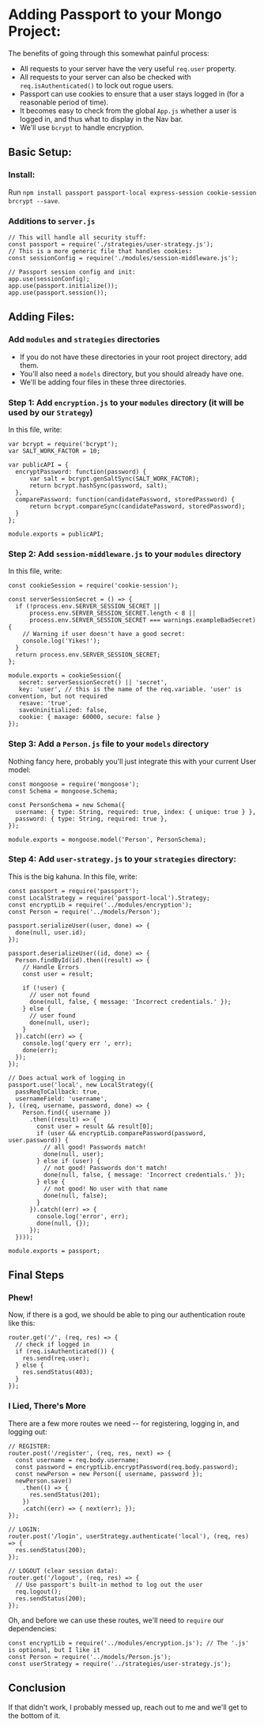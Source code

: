 
# Adding Passport to your Mongo Project:
The benefits of going through this somewhat painful process:
- All requests to your server have the very useful `req.user` property.
- All requests to your server can also be checked with `req.isAuthenticated()` to lock out rogue users.
- Passport can use cookies to ensure that a user stays logged in (for a reasonable period of time).
- It becomes easy to check from the global `App.js` whether a user is logged in, and thus what to display in the Nav bar.
- We'll use `bcrypt` to handle encryption.

## Basic Setup:
### Install:
Run `npm install passport passport-local express-session cookie-session brcrypt --save`.

### Additions to `server.js`
```
// This will handle all security stuff:
const passport = require('./strategies/user-strategy.js');
// This is a more generic file that handles cookies:
const sessionConfig = require('./modules/session-middleware.js');

// Passport session config and init:
app.use(sessionConfig);
app.use(passport.initialize());
app.use(passport.session());
```

## Adding Files:
### Add `modules` and `strategies` directories
- If you do not have these directories in your root project directory, add them.
- You'll also need a `models` directory, but you should already have one.
- We'll be adding four files in these three directories.

### Step 1: Add `encryption.js` to your `modules` directory (it will be used by our `Strategy`)
In this file, write:
```
var bcrypt = require('bcrypt');
var SALT_WORK_FACTOR = 10;

var publicAPI = {
  encryptPassword: function(password) {
      var salt = bcrypt.genSaltSync(SALT_WORK_FACTOR);
      return bcrypt.hashSync(password, salt);
  },
  comparePassword: function(candidatePassword, storedPassword) {
      return bcrypt.compareSync(candidatePassword, storedPassword);
  }
};

module.exports = publicAPI;
```

### Step 2: Add `session-middleware.js` to your `modules` directory
In this file, write:

```
const cookieSession = require('cookie-session');

const serverSessionSecret = () => {
  if (!process.env.SERVER_SESSION_SECRET ||
      process.env.SERVER_SESSION_SECRET.length < 8 ||
      process.env.SERVER_SESSION_SECRET === warnings.exampleBadSecret) {
    // Warning if user doesn't have a good secret:
    console.log('Yikes!');
  }
  return process.env.SERVER_SESSION_SECRET;
};

module.exports = cookieSession({
   secret: serverSessionSecret() || 'secret',
   key: 'user', // this is the name of the req.variable. 'user' is convention, but not required
   resave: 'true',
   saveUninitialized: false,
   cookie: { maxage: 60000, secure: false }
});
```

### Step 3: Add a `Person.js` file to your `models` directory
Nothing fancy here, probably you'll just integrate this with your current User model:
```
const mongoose = require('mongoose');
const Schema = mongoose.Schema;

const PersonSchema = new Schema({
  username: { type: String, required: true, index: { unique: true } },
  password: { type: String, required: true },
});

module.exports = mongoose.model('Person', PersonSchema);
```

### Step 4: Add `user-strategy.js` to your `strategies` directory:
This is the big kahuna. In this file, write:
```
const passport = require('passport');
const LocalStrategy = require('passport-local').Strategy;
const encryptLib = require('../modules/encryption');
const Person = require('../models/Person');

passport.serializeUser((user, done) => {
  done(null, user.id);
});

passport.deserializeUser((id, done) => {
  Person.findById(id).then((result) => {
    // Handle Errors
    const user = result;

    if (!user) {
      // user not found
      done(null, false, { message: 'Incorrect credentials.' });
    } else {
      // user found
      done(null, user);
    }
  }).catch((err) => {
    console.log('query err ', err);
    done(err);
  });
});

// Does actual work of logging in
passport.use('local', new LocalStrategy({
  passReqToCallback: true,
  usernameField: 'username',
}, ((req, username, password, done) => {
    Person.find({ username })
      .then((result) => {
        const user = result && result[0];
        if (user && encryptLib.comparePassword(password, user.password)) {
          // all good! Passwords match!
          done(null, user);
        } else if (user) {
          // not good! Passwords don't match!
          done(null, false, { message: 'Incorrect credentials.' });
        } else {
          // not good! No user with that name
          done(null, false);
        }
      }).catch((err) => {
        console.log('error', err);
        done(null, {});
      });
  })));

module.exports = passport;
```

## Final Steps
### Phew!
Now, if there is a god, we should be able to ping our authentication route like this:
```
router.get('/', (req, res) => {
  // check if logged in
  if (req.isAuthenticated()) {
    res.send(req.user);
  } else {
    res.sendStatus(403);
  }
});
```

### I Lied, There's More
There are a few more routes we need -- for registering, logging in, and logging out:
```
// REGISTER:
router.post('/register', (req, res, next) => {
  const username = req.body.username;
  const password = encryptLib.encryptPassword(req.body.password);
  const newPerson = new Person({ username, password });
  newPerson.save()
    .then(() => {
      res.sendStatus(201);
    })
    .catch((err) => { next(err); });
});

// LOGIN:
router.post('/login', userStrategy.authenticate('local'), (req, res) => {
  res.sendStatus(200);
});

// LOGOUT (clear session data):
router.get('/logout', (req, res) => {
  // Use passport's built-in method to log out the user
  req.logout();
  res.sendStatus(200);
});
```

Oh, and before we can use these routes, we'll need to `require` our dependencies:
```
const encryptLib = require('../modules/encryption.js'); // The '.js' is optional, but I like it
const Person = require('../models/Person.js');
const userStrategy = require('../strategies/user-strategy.js');
```

## Conclusion
If that didn't work, I probably messed up, reach out to me and we'll get to the bottom of it.

